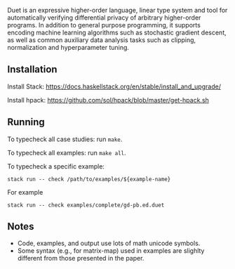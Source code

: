 Duet is an expressive higher-order language, linear type system
and tool for automatically verifying differential privacy of arbitrary
higher-order programs. In addition to general purpose programming, it
supports encoding machine learning algorithms such as stochastic gradient
descent, as well as common auxiliary data analysis tasks such as
clipping, normalization and hyperparameter tuning.

## Installation

Install Stack: https://docs.haskellstack.org/en/stable/install_and_upgrade/

Install hpack: https://github.com/sol/hpack/blob/master/get-hpack.sh

## Running

To typecheck all case studies: run `make`.

To typecheck all examples: run `make all`.

To typecheck a specific example:

```shell
stack run -- check /path/to/examples/${example-name}
```

For example  

```shell
stack run -- check examples/complete/gd-pb.ed.duet
```

## Notes

* Code, examples, and output use lots of math unicode symbols.
* Some syntax (e.g., for matrix-map) used in examples are slighlty different
  from those presented in the paper.
